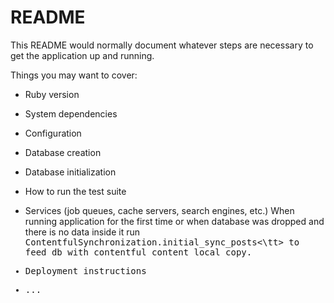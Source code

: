 # README

This README would normally document whatever steps are necessary to get the
application up and running.

Things you may want to cover:

* Ruby version

* System dependencies

* Configuration

* Database creation

* Database initialization


* How to run the test suite

* Services (job queues, cache servers, search engines, etc.)
When running application for the first time or when database was dropped and there is no data inside it run
<tt>ContentfulSynchronization.initial_sync_posts<\tt> to feed db with contentful content local copy.

* Deployment instructions

* ...
